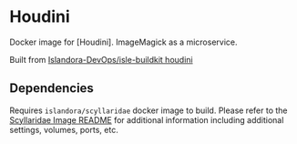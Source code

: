 # Houdini

Docker image for [Houdini]. ImageMagick as a microservice.

Built from [Islandora-DevOps/isle-buildkit houdini](https://github.com/Islandora-DevOps/isle-buildkit/tree/main/houdini)

## Dependencies

Requires `islandora/scyllaridae` docker image to build. Please refer to the
[Scyllaridae Image README](../scyllaridae/README.md) for additional information including
additional settings, volumes, ports, etc.
